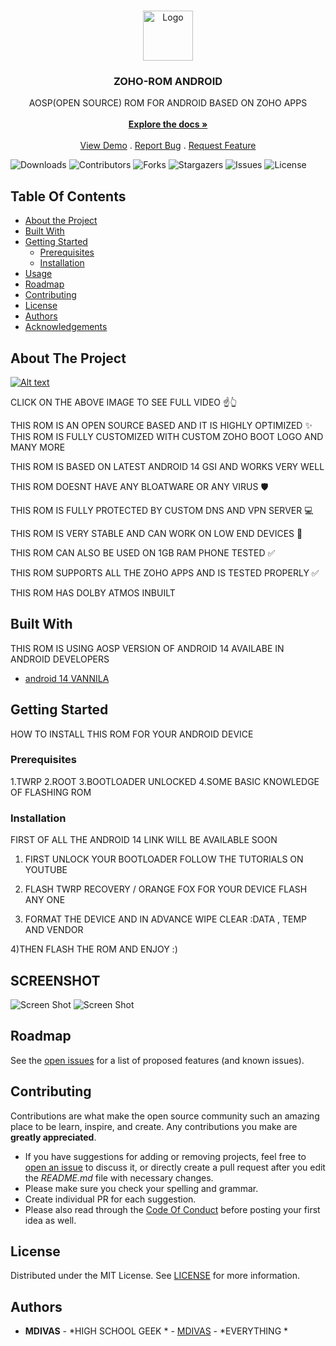 <br/>
<p align="center">
  <a href="https://github.com/MDIVAS/ZOHO-ROM">
    <img src="https://cdn.dribbble.com/users/2475489/screenshots/10958341/media/1a42f156117294570ccd94f0b79a7395.gif" alt="Logo" width="80" height="80">
  </a>

  <h3 align="center">ZOHO-ROM ANDROID</h3>

  <p align="center">
    AOSP(OPEN SOURCE) ROM FOR ANDROID BASED ON ZOHO APPS
    <br/>
    <br/>
    <a href="https://github.com/MDIVAS/ZOHO-ROM"><strong>Explore the docs »</strong></a>
    <br/>
    <br/>
    <a href="https://github.com/MDIVAS/ZOHO-ROM">View Demo</a>
    .
    <a href="https://github.com/MDIVAS/ZOHO-ROM/issues">Report Bug</a>
    .
    <a href="https://github.com/MDIVAS/ZOHO-ROM/issues">Request Feature</a>
  </p>
</p>

![Downloads](https://img.shields.io/github/downloads/MDIVAS/ZOHO-ROM/total) ![Contributors](https://img.shields.io/github/contributors/MDIVAS/ZOHO-ROM?color=dark-green) ![Forks](https://img.shields.io/github/forks/MDIVAS/ZOHO-ROM?style=social) ![Stargazers](https://img.shields.io/github/stars/MDIVAS/ZOHO-ROM?style=social) ![Issues](https://img.shields.io/github/issues/MDIVAS/ZOHO-ROM) ![License](https://img.shields.io/github/license/MDIVAS/ZOHO-ROM) 

## Table Of Contents

* [About the Project](#about-the-project)
* [Built With](#built-with)
* [Getting Started](#getting-started)
  * [Prerequisites](#prerequisites)
  * [Installation](#installation)
* [Usage](#usage)
* [Roadmap](#roadmap)
* [Contributing](#contributing)
* [License](#license)
* [Authors](#authors)
* [Acknowledgements](#acknowledgements)

## About The Project
 [![Alt text](https://i9.ytimg.com/vi_webp/uwVby31zlgA/mqdefault.webp?v=6542bedb&sqp=CKj9iqoG&rs=AOn4CLCLhn8whNpEdP4to5WKARMyH0dDuw)](https://youtu.be/uwVby31zlgA)

 CLICK ON THE ABOVE IMAGE TO SEE FULL VIDEO ☝👆
            



THIS ROM IS AN OPEN SOURCE BASED  AND IT IS HIGHLY OPTIMIZED  ✨
THIS ROM IS FULLY CUSTOMIZED WITH CUSTOM ZOHO BOOT LOGO AND MANY MORE

THIS ROM IS BASED ON LATEST ANDROID 14 GSI AND WORKS VERY WELL

THIS ROM DOESNT HAVE ANY BLOATWARE OR ANY VIRUS 🛡

THIS ROM IS FULLY PROTECTED BY CUSTOM DNS AND VPN SERVER 💻

THIS ROM IS VERY STABLE AND CAN WORK ON LOW END DEVICES 📱

THIS ROM CAN ALSO BE USED ON 1GB RAM PHONE TESTED ✅

THIS ROM SUPPORTS ALL THE ZOHO APPS AND IS TESTED PROPERLY ✅

THIS ROM HAS DOLBY ATMOS INBUILT 



## Built With

THIS ROM IS USING AOSP VERSION OF ANDROID 14 AVAILABE IN ANDROID DEVELOPERS

* [android 14 VANNILA](https://developer.android.com/about/versions/14/get)

## Getting Started

HOW TO INSTALL THIS ROM FOR YOUR ANDROID DEVICE

### Prerequisites

1.TWRP
2.ROOT
3.BOOTLOADER UNLOCKED 
4.SOME BASIC KNOWLEDGE OF FLASHING ROM 


### Installation

FIRST OF ALL THE ANDROID 14 LINK WILL BE AVAILABLE SOON

1) FIRST UNLOCK YOUR BOOTLOADER 
FOLLOW THE TUTORIALS ON YOUTUBE 

2) FLASH TWRP RECOVERY / ORANGE FOX FOR YOUR DEVICE
FLASH ANY ONE 

3) FORMAT THE DEVICE AND IN ADVANCE WIPE 
CLEAR :DATA , TEMP AND VENDOR 

4)THEN FLASH THE ROM AND ENJOY :)


## SCREENSHOT

![Screen Shot](https://ibb.co/H4YnhVx)
![Screen Shot](https://in.pinterest.com/pin/1119918632322029098)

## Roadmap

See the [open issues](https://github.com/MDIVAS/ZOHO-ROM/issues) for a list of proposed features (and known issues).

## Contributing

Contributions are what make the open source community such an amazing place to be learn, inspire, and create. Any contributions you make are **greatly appreciated**.
* If you have suggestions for adding or removing projects, feel free to [open an issue](https://github.com/MDIVAS/ZOHO-ROM/issues/new) to discuss it, or directly create a pull request after you edit the *README.md* file with necessary changes.
* Please make sure you check your spelling and grammar.
* Create individual PR for each suggestion.
* Please also read through the [Code Of Conduct](https://github.com/MDIVAS/ZOHO-ROM/blob/main/CODE_OF_CONDUCT.md) before posting your first idea as well.





## License

Distributed under the MIT License. See [LICENSE](https://github.com/MDIVAS/ZOHO-ROM/blob/main/LICENSE.md) for more information.

## Authors

* **MDIVAS** - *HIGH SCHOOL GEEK * - [MDIVAS](https://github.com/MDIVAS) - *EVERYTHING *

